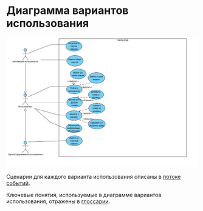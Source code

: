 # Диаграмма вариантов использования

![Диаграмма вариантов использования](../../../Images/UseCase/usecase.png)

Сценарии для каждого варианта использования описаны в [потоке событий](../UseCase/FlowOfEvents.md).

Ключевые понятия, используемые в диаграмме вариантов использования, отражены в [глоссарии](../UseCase/Glossarium.md). 